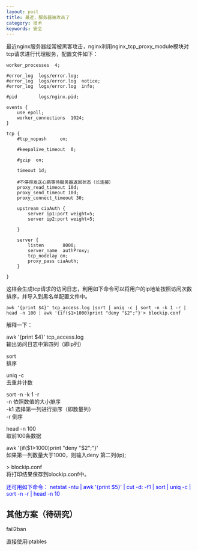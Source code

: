 ```yaml
---
layout: post
title: 最近，服务器被攻击了
category: 技术
keywords: 安全
---
```


最近nginx服务器经常被黑客攻击，nginx利用nginx\_tcp\_proxy\_module模块对tcp请求进行代理服务，配置文件如下：

```
worker_processes  4;

#error_log  logs/error.log;
#error_log  logs/error.log  notice;
#error_log  logs/error.log  info;

#pid        logs/nginx.pid;

events {
	use epoll;
    worker_connections  1024;
}

tcp {
    #tcp_nopush     on;

    #keepalive_timeout  0;

    #gzip  on;

	timeout 1d; 

	#不停得发送心跳等待服务器返回状态（长连接）
    proxy_read_timeout 10d; 
    proxy_send_timeout 10d; 
    proxy_connect_timeout 30; 
	
	upstream ciaAuth {
        server ip1:port weight=5;
        server ip2:port weight=5;
        
    }

	server {
        listen       8000;
        server_name  authProxy;
        tcp_nodelay on;
        proxy_pass ciaAuth;
    }

}
```

这样会生成tcp请求的访问日志，利用如下命令可以将用户的ip地址按照访问次数排序，并导入到黑名单配置文件中。

```
awk '{print $4}' tcp_access.log |sort | uniq -c | sort -n -k 1 -r | head -n 100 | awk '{if($1>1000)print "deny "$2";"}'> blockip.conf
```

解释一下：

awk '{print $4}' tcp_access.log<br>
输出访问日志中第四列（即ip列）

sort<br>
排序

uniq -c<br>
去重并计数

sort -n -k 1 -r<br>
-n	依照数值的大小排序<br>
-k1	选择第一列进行排序（即数量列）<br>
-r	倒序

head -n 100<br>
取前100条数据

awk '{if($1>1000)print "deny "$2";"}'<br>
如果第一列数量大于1000，则输入deny 第二列(ip);

\> blockip.conf<br>
将打印结果保存到blockip.conf中。

<font color="blue">还可用如下命令： netstat -ntu | awk '{print $5}' | cut -d: -f1 | sort | uniq -c | sort -n -r | head -n 10</font>

## 其他方案（待研究）

fail2ban

直接使用iptables